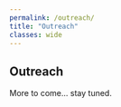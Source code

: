```yaml
---
permalink: /outreach/
title: "Outreach"
classes: wide
---
```


## Outreach
More to come... stay tuned.
